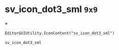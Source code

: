 # sv_icon_dot3_sml `9x9`
<img src="/img/sv_icon_dot3_sml.png" width=9 height=9>

``` CSharp
EditorGUIUtility.IconContent("sv_icon_dot3_sml")
```
```
sv_icon_dot3_sml
```
